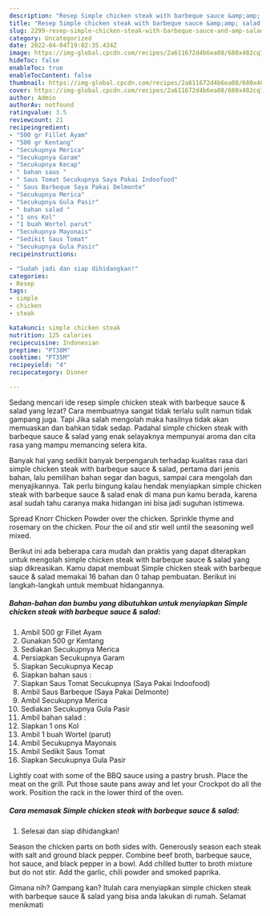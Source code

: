 ```yaml
---
description: "Resep Simple chicken steak with barbeque sauce &amp;amp; salad yang Bikin Ngiler, Buat Buka Puasa Lezat Sekali"
title: "Resep Simple chicken steak with barbeque sauce &amp;amp; salad yang Bikin Ngiler, Buat Buka Puasa Lezat Sekali"
slug: 2299-resep-simple-chicken-steak-with-barbeque-sauce-and-amp-salad-yang-bikin-ngiler-buat-buka-puasa-lezat-sekali
category: Uncategorized
date: 2022-04-04T19:02:35.434Z
image: https://img-global.cpcdn.com/recipes/2a611672d4b6ea08/680x482cq70/simple-chicken-steak-with-barbeque-sauce-salad-foto-resep-utama.jpg
hideToc: false
enableToc: true
enableTocContent: false
thumbnail: https://img-global.cpcdn.com/recipes/2a611672d4b6ea08/680x482cq70/simple-chicken-steak-with-barbeque-sauce-salad-foto-resep-utama.jpg
cover: https://img-global.cpcdn.com/recipes/2a611672d4b6ea08/680x482cq70/simple-chicken-steak-with-barbeque-sauce-salad-foto-resep-utama.jpg
author: Admin
authorAv: notfound
ratingvalue: 3.5
reviewcount: 21
recipeingredient:
- "500 gr Fillet Ayam"
- "500 gr Kentang"
- "Secukupnya Merica"
- "Secukupnya Garam"
- "Secukupnya Kecap"
- " bahan saus "
- " Saus Tomat Secukupnya Saya Pakai Indoofood"
- " Saus Barbeque Saya Pakai Delmonte"
- "Secukupnya Merica"
- "Secukupnya Gula Pasir"
- " bahan salad "
- "1 ons Kol"
- "1 buah Wortel parut"
- "Secukupnya Mayonais"
- "Sedikit Saus Tomat"
- "Secukupnya Gula Pasir"
recipeinstructions:

- "Sudah jadi dan siap dihidangkan!"
categories:
- Resep
tags:
- simple
- chicken
- steak

katakunci: simple chicken steak 
nutrition: 125 calories
recipecuisine: Indonesian
preptime: "PT38M"
cooktime: "PT35M"
recipeyield: "4"
recipecategory: Dinner

---
```



Sedang mencari ide resep simple chicken steak with barbeque sauce &amp; salad yang lezat? Cara membuatnya sangat tidak terlalu sulit namun tidak gampang juga. Tapi Jika salah mengolah maka hasilnya tidak akan memuaskan dan bahkan tidak sedap. Padahal simple chicken steak with barbeque sauce &amp; salad yang enak selayaknya mempunyai aroma dan cita rasa yang mampu memancing selera kita.


Banyak hal yang sedikit banyak berpengaruh terhadap kualitas rasa dari simple chicken steak with barbeque sauce &amp; salad, pertama dari jenis bahan, lalu pemilihan bahan segar dan bagus, sampai cara mengolah dan menyajikannya. Tak perlu bingung kalau hendak menyiapkan simple chicken steak with barbeque sauce &amp; salad enak di mana pun kamu berada, karena asal sudah tahu caranya maka hidangan ini bisa jadi suguhan istimewa.

Spread Knorr Chicken Powder over the chicken. Sprinkle thyme and rosemary on the chicken. Pour the oil and stir well until the seasoning well mixed.


Berikut ini ada beberapa cara mudah dan praktis yang dapat diterapkan untuk mengolah simple chicken steak with barbeque sauce &amp; salad yang siap dikreasikan. Kamu dapat membuat Simple chicken steak with barbeque sauce &amp; salad memakai 16 bahan dan 0 tahap pembuatan. Berikut ini langkah-langkah untuk membuat hidangannya.

<!--inarticleads1-->

##### Bahan-bahan dan bumbu yang dibutuhkan untuk menyiapkan Simple chicken steak with barbeque sauce &amp; salad:

1. Ambil 500 gr Fillet Ayam
1. Gunakan 500 gr Kentang
1. Sediakan Secukupnya Merica
1. Persiapkan Secukupnya Garam
1. Siapkan Secukupnya Kecap
1. Siapkan  bahan saus :
1. Siapkan  Saus Tomat Secukupnya (Saya Pakai Indoofood)
1. Ambil  Saus Barbeque (Saya Pakai Delmonte)
1. Ambil Secukupnya Merica
1. Sediakan Secukupnya Gula Pasir
1. Ambil  bahan salad :
1. Siapkan 1 ons Kol
1. Ambil 1 buah Wortel (parut)
1. Ambil Secukupnya Mayonais
1. Ambil Sedikit Saus Tomat
1. Siapkan Secukupnya Gula Pasir


Lightly coat with some of the BBQ sauce using a pastry brush. Place the meat on the grill. Put those saute pans away and let your Crockpot do all the work. Position the rack in the lower third of the oven. 

<!--inarticleads2-->

##### Cara memasak Simple chicken steak with barbeque sauce &amp; salad:


1. Selesai dan siap dihidangkan!

Season the chicken parts on both sides with. Generously season each steak with salt and ground black pepper. Combine beef broth, barbeque sauce, hot sauce, and black pepper in a bowl. Add chilled butter to broth mixture but do not stir. Add the garlic, chili powder and smoked paprika. 

Gimana nih? Gampang kan? Itulah cara menyiapkan simple chicken steak with barbeque sauce &amp; salad yang bisa anda lakukan di rumah. Selamat menikmati
